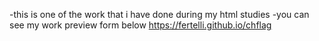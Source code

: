 -this is one of the work that i have done during my html studies
-you can see my work preview form below
https://fertelli.github.io/chflag